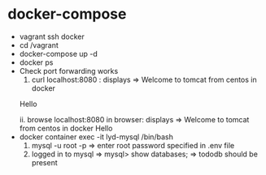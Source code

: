 # docker-compose
* vagrant ssh docker
* cd /vagrant
* docker-compose up -d
* docker ps
* Check port forwarding works
  1. curl localhost:8080 : displays
 => </h1>Welcome to tomcat from centos in docker</h1>
    </p>Hello</p>
  ii. browse localhost:8080 in browser: displays
  => Welcome to tomcat from centos in docker 
  Hello
* docker container exec -it lyd-mysql /bin/bash
  1. mysql -u root -p
   => enter root password specified in .env file
  2. logged in to mysql
  => mysql> show databases;
  => tododb should be present
